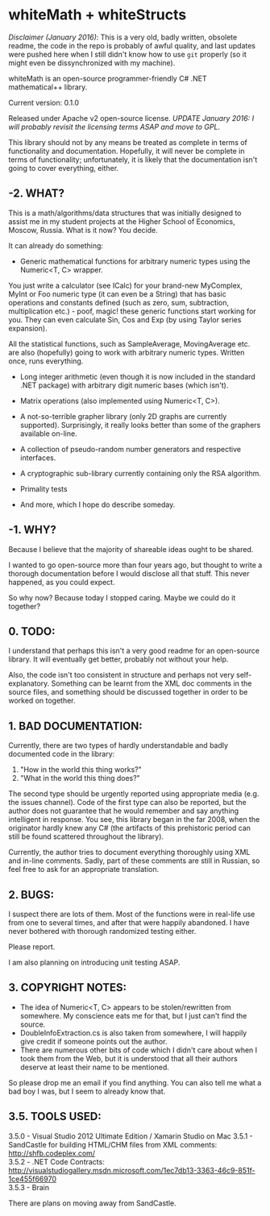 # whiteMath + whiteStructs

*Disclaimer (January 2016)*: This is a very old, badly written, obsolete readme, the code in the repo is probably of awful quality, and last updates were pushed here when I still didn't know how to use `git` properly (so it might even be dissynchronized with my machine).

whiteMath is an open-source programmer-friendly C# .NET mathematical++ library.

Current version: 0.1.0

Released under Apache v2 open-source license. *UPDATE January 2016: I will probably revisit the licensing terms ASAP and move to GPL*.

This library should not by any means be treated as complete in terms of functionality and documentation. Hopefully, it will never be complete in terms of functionality; unfortunately, it is likely that the documentation isn't going to cover everything, either.

## -2\. WHAT?

This is a math/algorithms/data structures that was initially designed to assist me in my student projects at the Higher School of Economics, Moscow, Russia. What is it now? You decide.

It can already do something:

- Generic mathematical functions for arbitrary numeric types using the Numeric<T, C> wrapper. 

You just write a calculator (see ICalc<T>) for your brand-new MyComplex, MyInt or Foo numeric type (it can even be a String) that has basic operations and constants defined (such as zero, sum, subtraction, multiplication etc.) - poof, magic! these generic functions start working for you. They can even calculate Sin, Cos and Exp (by using Taylor series expansion).

All the statistical functions, such as SampleAverage, MovingAverage etc. are also (hopefully) going to work with arbitrary numeric types. Written once, runs everything.

- Long integer arithmetic (even though it is now included in the standard .NET package) with arbitrary digit numeric bases (which isn't).

- Matrix operations (also implemented using Numeric<T, C>).

- A not-so-terrible grapher library (only 2D graphs are currently supported). Surprisingly, it really looks better than some of the graphers available on-line. 

- A collection of pseudo-random number generators and respective interfaces.

- A cryptographic sub-library currently containing only the RSA algorithm.

- Primality tests

- And more, which I hope do describe someday.

## -1\. WHY?

Because I believe that the majority of shareable ideas ought to be shared.

I wanted to go open-source more than four years ago, but thought to write a thorough documentation before I would disclose all that stuff. This never happened, as you could expect.

So why now? Because today I stopped caring. Maybe we could do it together?

## 0\. TODO:

I understand that perhaps this isn't a very good readme for an open-source library. It will eventually get better, probably not without your help.

Also, the code isn't too consistent in structure and perhaps not very self-explanatory. Something can be learnt from the XML doc comments in the source files, and something should be discussed together in order to be worked on together.

## 1\. BAD DOCUMENTATION:

Currently, there are two types of hardly understandable and badly documented code in the library:

1. "How in the world this thing works?"
2. "What in the world this thing does?"

The second type should be urgently reported using appropriate media (e.g. the issues channel). Code of the first type can also be reported, but the author does not guarantee that he would remember and say anything intelligent in response. You see, this library began in the far 2008, when the originator hardly knew any C# (the artifacts of this prehistoric period can still be found scattered throughout the library).

Currently, the author tries to document everything thoroughly using XML and in-line comments. Sadly, part of these comments are still in Russian, so feel free to ask for an appropriate translation.

## 2\. BUGS: 

I suspect there are lots of them. Most of the functions were in real-life use from one to several times, and after that were happily abandoned. I have never bothered with thorough randomized testing either.

Please report.

I am also planning on introducing unit testing ASAP.

## 3\. COPYRIGHT NOTES:

- The idea of Numeric<T, C> appears to be stolen/rewritten from somewhere. My conscience eats me for that, but I just can't find the source.
- DoubleInfoExtraction.cs is also taken from somewhere, I will happily give credit if someone points out the author.
- There are numerous other bits of code which I didn't care about when I took them from the Web, but it is understood that all their authors deserve at least their name to be mentioned. 

So please drop me an email if you find anything.
You can also tell me what a bad boy I was, but I seem to already know that.

## 3.5\. TOOLS USED:

3.5.0 - Visual Studio 2012 Ultimate Edition / Xamarin Studio on Mac
3.5.1 - SandCastle for building HTML/CHM files from XML comments: http://shfb.codeplex.com/  
3.5.2 - .NET Code Contracts: http://visualstudiogallery.msdn.microsoft.com/1ec7db13-3363-46c9-851f-1ce455f66970  
3.5.3 - Brain

There are plans on moving away from SandCastle.